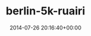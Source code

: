 ---
title:		"berlin-5k-ruairi"
mediatype:		"upload"
description:		"TBC"
date:		"2014-07-26 20:16:40+00:00"
album:		"events"
filename:		"berlin-5k-ruairi.md"
series:		""
cl_public_id:		"events/berlin-5k-ruairi"
cl_version:		1497002563
format:		"tiff"
bytes:		4914840
width:		2158
height:		1440
exposure_mode:		"Auto"
program:		"Program AE"
aperture:		"5.6"
focal_length:		"75.0 mm"
iso:		"800"
shutter_speed:		"1/125"
metering:		"Multi-segment"
flash:		"Off, Did not fire"
white_balance:		"As Shot"
colour_temp:		"5350"
has_crop:		"false"
orientation:		"Horizontal (normal)"
camera_model:		"NIKON D800"
lens_info:		"70-200mm f/2.8"
artist:		"No artist info"
x_resolution:		"300"
y_resolution:		"300"
---